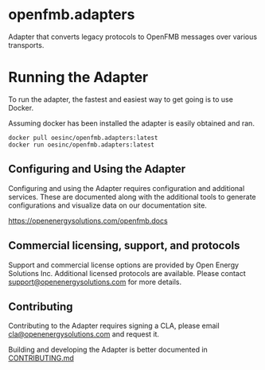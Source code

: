 <!--
SPDX-FileCopyrightText: 2021 Open Energy Solutions Inc

SPDX-License-Identifier: Apache-2.0
-->

# openfmb.adapters

Adapter that converts legacy protocols to OpenFMB messages over various
transports.

# Running the Adapter

To run the adapter, the fastest and easiest way to get going is to use Docker.

Assuming docker has been installed the adapter is easily obtained and ran.

```
docker pull oesinc/openfmb.adapters:latest
docker run oesinc/openfmb.adapters:latest
```

## Configuring and Using the Adapter

Configuring and using the Adapter requires configuration and additional
services. These are documented along with the additional tools to generate
configurations and visualize data on our documentation site.

https://openenergysolutions.com/openfmb.docs

## Commercial licensing, support, and protocols

Support and commercial license options are provided by Open Energy Solutions Inc. Additional licensed protocols are available. Please contact support@openenergysolutions.com for more details.

## Contributing

Contributing to the Adapter requires signing a CLA, please email cla@openenergysolutions.com and
request it.

Building and developing the Adapter is better documented in [CONTRIBUTING.md](CONTRIBUTING.md)

